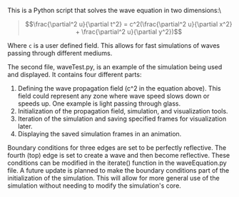 This is a Python script that solves the wave equation in two dimensions:\
>$$\frac{\partial^2 u}{\partial t^2} = c^2(\frac{\partial^2 u}{\partial x^2} + \frac{\partial^2 u}{\partial y^2})$$

Where `c` is a user defined field. This allows for fast simulations of waves passing through different mediums.

The second file, waveTest.py, is an example of the simulation being used and displayed. It contains four different parts:
  1. Defining the wave propagation field (c^2 in the equation above). This field could represent any zone where wave speed slows down or speeds up. One example is light passing through glass.
  2. Initialization of the propagation field, simulation, and visualization tools.
  3. Iteration of the simulation and saving specified frames for visualization later.
  4. Displaying the saved simulation frames in an animation.

Boundary conditions for three edges are set to be perfectly reflective. The fourth (top) edge is set to create a wave and then become reflective. These conditions can be modified in the iterate() function in the waveEquation.py file. A future update is planned to make the boundary conditions part of the initialization of the simulation. This will allow for more general use of the simulation without needing to modify the simulation's core.
